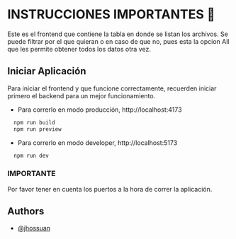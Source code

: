 
# INSTRUCCIONES IMPORTANTES 👀

Este es el frontend que contiene la tabla en donde se listan los archivos.
Se puede filtrar por el que quieran o en caso de que no, pues esta la opcion All que les permite obtener todos los datos otra vez.
## Iniciar Aplicación

Para iniciar el frontend y que funcione correctamente, recuerden iniciar primero el backend para un mejor funcionamiento.

- Para correrlo en modo producción, http://localhost:4173

```bash
  npm run build
  npm run preview
```

- Para correrlo en modo developer, http://localhost:5173

```bash
  npm run dev
```

### IMPORTANTE
Por favor tener en cuenta los puertos a la hora de correr la aplicación.


## Authors

- [@jhossuan](https://www.linkedin.com/in/jhossuan/)

